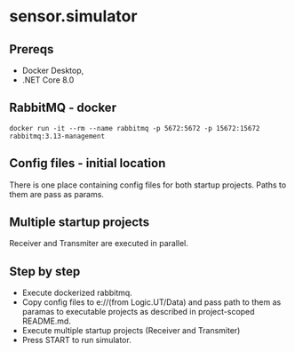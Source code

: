 # sensor.simulator

## Prereqs
- Docker Desktop,
- .NET Core 8.0

## RabbitMQ - docker
```
docker run -it --rm --name rabbitmq -p 5672:5672 -p 15672:15672 rabbitmq:3.13-management
```
## Config files - initial location
There is one place containing 
config files for both startup projects.
Paths to them are pass as params.

## Multiple startup projects
Receiver and Transmiter are executed in parallel.

## Step by step
- Execute dockerized rabbitmq.
- Copy config files to e://(from Logic.UT/Data) and pass path to them as paramas to executable projects as described in project-scoped README.md.
- Execute multiple startup projects (Receiver and Transmiter)
- Press START to run simulator.
